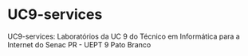 # UC9-services
UC9-services: Laboratórios da UC 9 do Técnico em Informática para a Internet do Senac PR - UEPT 9 Pato Branco

